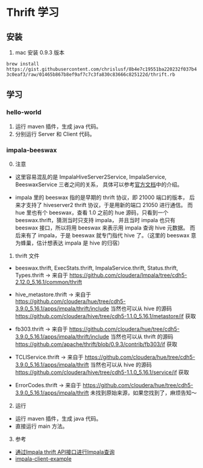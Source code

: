 # Thrift 学习

## 安装

1. mac 安装 0.9.3 版本

`brew install https://gist.githubusercontent.com/chrislusf/8b4e7c19551ba220232f037b43c0eaf3/raw/01465b867b8ef9af7c7c3fa830c83666c825122d/thrift.rb`

## 学习

### hello-world

1. 运行 maven 插件，生成 java 代码。
2. 分别运行 Server 和 Client 代码。

### impala-beeswax

0. 注意
* 这里容易混乱的是 ImpalaHiveServer2Service, ImpalaService, BeeswaxService 三者之间的关系，
具体可以参考[官方文档](https://cwiki.apache.org/confluence/display/IMPALA/Impala+Connectors)中的介绍。

* impala 里的 beeswax 指的是早期的 thrift 协议，即 21000 端口的版本，
后来才支持了 hiveserver2 thrift 协议，于是用新的端口 21050 进行通信。
而 hue 里也有个 beeswax，查看 1.0 之前的 hue 源码，只看到一个 beeswax.thrift，猜测当时只支持 impala，
并且当时 impala 也只有 beeswax 接口，所以将用 beeswax 来表示用 impala 查询 hive 元数据。
而后来有了 impala，于是 beeswax 就专门指代 hive 了。（这里的 beeswax 意为蜂巢，估计想表达 impala 是 hive 的归宿）

1. thrift 文件

* beeswax.thrift, ExecStats.thrift, ImpalaService.thrift, Status.thrift, Types.thrift ->
    来自于 https://github.com/cloudera/Impala/tree/cdh5-2.12.0_5.16.1/common/thrift

* hive_metastore.thrift ->
    来自于 https://github.com/cloudera/hue/tree/cdh5-3.9.0_5.16.1/apps/impala/thrift/include
    当然也可以从 hive 的源码 https://github.com/cloudera/hive/tree/cdh5-1.1.0_5.16.1/metastore/if 获取

* fb303.thrift ->
    来自于 https://github.com/cloudera/hue/tree/cdh5-3.9.0_5.16.1/apps/impala/thrift/include
    当然也可以从 thrift 的源码 https://github.com/apache/thrift/blob/0.9.3/contrib/fb303/if 获取

* TCLIService.thrift ->
    来自于 https://github.com/cloudera/hue/tree/cdh5-3.9.0_5.16.1/apps/impala/thrift
    当然也可以从 hive 的源码 https://github.com/cloudera/hive/tree/cdh5-1.1.0_5.16.1/service/if 获取

* ErrorCodes.thrift ->
    来自于 https://github.com/cloudera/hue/tree/cdh5-3.9.0_5.16.1/apps/impala/thrift
    未找到原始来源，如果您找到了，麻烦告知～

2. 运行

* 运行 maven 插件，生成 java 代码。
* 直接运行 main 方法。

3. 参考

* [通过Impala thrift API接口进行Impala查询](https://blog.csdn.net/maydaysar/article/details/85236197)
* [impala-client-example](https://github.com/terry-chelsea/impala-client-example)